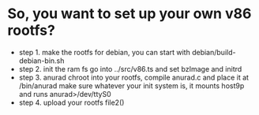 # So, you want to set up your own v86 rootfs?


- step 1. make the rootfs
    for debian, you can start with debian/build-debian-bin.sh
- step 2. init the ram fs
    go into ../src/v86.ts and set bzImage and initrd
- step 3. anurad
    chroot into your rootfs, compile anurad.c and place it at /bin/anurad
    make sure whatever your init system is, it mounts host9p and runs anurad>/dev/ttyS0
- step 4. upload your rootfs
    file2()

